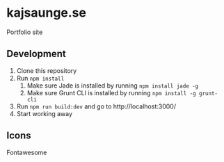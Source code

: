 # kajsaunge.se
Portfolio site

## Development

1. Clone this repository
2. Run `npm install`
    1. Make sure Jade is installed by running `npm install jade -g`
    2. Make sure Grunt CLI is installed by running `npm install -g grunt-cli`
3. Run `npm run build:dev` and go to http://localhost:3000/
4. Start working away

## Icons
Fontawesome
